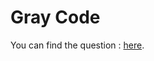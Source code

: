 # Gray Code

You can find the question :
<a href="https://leetcode.com/problems/gray-code/description/">here</a>.
